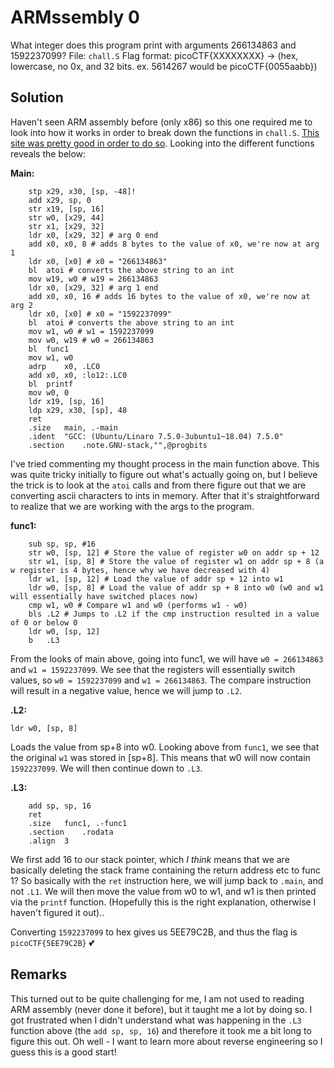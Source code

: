 # ARMssembly 0

What integer does this program print with arguments 266134863 and 1592237099? File: `chall.S` Flag format: picoCTF{XXXXXXXX} -> (hex, lowercase, no 0x, and 32 bits. ex. 5614267 would be picoCTF{0055aabb})

## Solution

Haven't seen ARM assembly before (only x86) so this one required me to look into how it works in order to break down the functions in `chall.S`. [This site was pretty good in order to do so](https://developer.arm.com/documentation/den0024/a/The-A64-instruction-set/Instruction-mnemonics). Looking into the different functions reveals the below:

**Main:**
```
	stp	x29, x30, [sp, -48]!
	add	x29, sp, 0
	str	x19, [sp, 16]
	str	w0, [x29, 44]
	str	x1, [x29, 32]
	ldr	x0, [x29, 32] # arg 0 end
	add	x0, x0, 8 # adds 8 bytes to the value of x0, we're now at arg 1
	ldr	x0, [x0] # x0 = "266134863"
	bl	atoi # converts the above string to an int
	mov	w19, w0 # w19 = 266134863
	ldr	x0, [x29, 32] # arg 1 end
	add	x0, x0, 16 # adds 16 bytes to the value of x0, we're now at arg 2
	ldr	x0, [x0] # x0 = "1592237099"
	bl	atoi # converts the above string to an int
	mov	w1, w0 # w1 = 1592237099
	mov	w0, w19 # w0 = 266134863
	bl	func1
	mov	w1, w0
	adrp	x0, .LC0
	add	x0, x0, :lo12:.LC0
	bl	printf
	mov	w0, 0
	ldr	x19, [sp, 16]
	ldp	x29, x30, [sp], 48
	ret
	.size	main, .-main
	.ident	"GCC: (Ubuntu/Linaro 7.5.0-3ubuntu1~18.04) 7.5.0"
	.section	.note.GNU-stack,"",@progbits
```

I've tried commenting my thought process in the main function above. This was quite tricky initially to figure out what's actually going on, but I believe the trick is to look at the `atoi` calls and from there figure out that we are converting ascii characters to ints in memory. After that it's straightforward to realize that we are working with the args to the program.

 
**func1:**
```
	sub	sp, sp, #16
	str	w0, [sp, 12] # Store the value of register w0 on addr sp + 12
	str	w1, [sp, 8] # Store the value of register w1 on addr sp + 8 (a w register is 4 bytes, hence why we have decreased with 4)
	ldr	w1, [sp, 12] # Load the value of addr sp + 12 into w1
	ldr	w0, [sp, 8] # Load the value of addr sp + 8 into w0 (w0 and w1 will essentially have switched places now)
	cmp	w1, w0 # Compare w1 and w0 (performs w1 - w0)
	bls	.L2 # Jumps to .L2 if the cmp instruction resulted in a value of 0 or below 0
	ldr	w0, [sp, 12]
	b	.L3
```

From the looks of main above, going into func1, we will have `w0 = 266134863` and `w1 = 1592237099`. We see that the registers will essentially switch values, so `w0 = 1592237099` and `w1 = 266134863`. The compare instruction will result in a negative value, hence we will jump to `.L2`.

**.L2:**
```
ldr	w0, [sp, 8]
```

Loads the value from sp+8 into w0. Looking above from `func1`, we see that the original `w1` was stored in [sp+8]. This means that w0 will now contain `1592237099`. We will then continue down to `.L3`.

**.L3:**
```
	add	sp, sp, 16
	ret
	.size	func1, .-func1
	.section	.rodata
	.align	3
```

We first add 16 to our stack pointer, which *I think* means that we are basically deleting the stack frame containing the return address etc to func 1? So basically with the `ret` instruction here, we will jump back to `.main`, and not `.L1`. We will then move the value from w0 to w1, and w1 is then printed via the `printf` function. (Hopefully this is the right explanation, otherwise I haven't figured it out).. 

Converting `1592237099` to hex gives us 5EE79C2B, and thus the flag is `picoCTF{5EE79C2B}` 💕

## Remarks

This turned out to be quite challenging for me, I am not used to reading ARM assembly (never done it before), but it taught me a lot by doing so. I got frustrated when I didn't understand what was happening in the `.L3` function above (the `add sp, sp, 16`) and therefore it took me a bit long to figure this out. Oh well - I want to learn more about reverse engineering so I guess this is a good start!